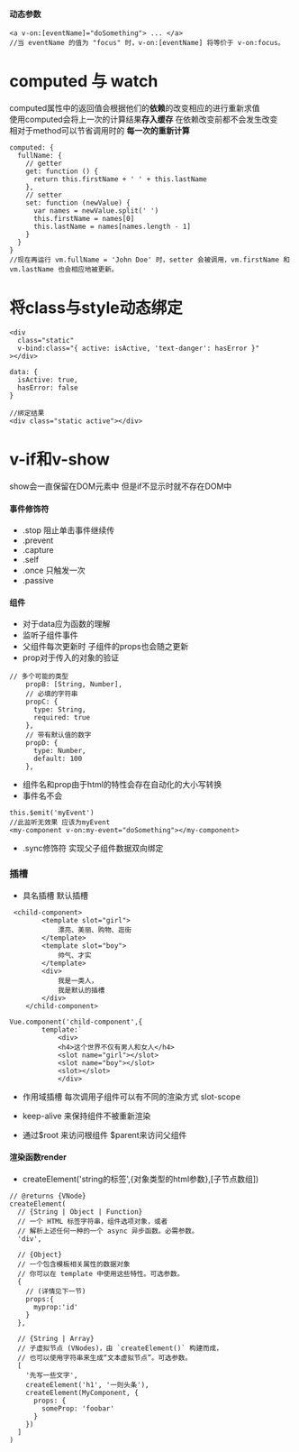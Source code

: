 #### 动态参数
~~~
<a v-on:[eventName]="doSomething"> ... </a>
//当 eventName 的值为 "focus" 时，v-on:[eventName] 将等价于 v-on:focus。
~~~

# computed 与 watch
computed属性中的返回值会根据他们的**依赖**的改变相应的进行重新求值  
使用computed会将上一次的计算结果**存入缓存** 在依赖改变前都不会发生改变  
相对于method可以节省调用时的 **每一次的重新计算**
~~~
computed: {
  fullName: {
    // getter
    get: function () {
      return this.firstName + ' ' + this.lastName
    },
    // setter
    set: function (newValue) {
      var names = newValue.split(' ')
      this.firstName = names[0]
      this.lastName = names[names.length - 1]
    }
  }
}
//现在再运行 vm.fullName = 'John Doe' 时，setter 会被调用，vm.firstName 和 vm.lastName 也会相应地被更新。
~~~

# 将class与style动态绑定
~~~
<div
  class="static"
  v-bind:class="{ active: isActive, 'text-danger': hasError }"
></div>

data: {
  isActive: true,
  hasError: false
}

//绑定结果
<div class="static active"></div>
~~~

# v-if和v-show 
show会一直保留在DOM元素中 但是if不显示时就不存在DOM中   

#### 事件修饰符
+ .stop 阻止单击事件继续传
+ .prevent 
+ .capture
+ .self
+ .once 只触发一次
+ .passive

#### 组件
+ 对于data应为函数的理解  
+ 监听子组件事件  
+ 父组件每次更新时 子组件的props也会随之更新
+ prop对于传入的对象的验证
~~~
// 多个可能的类型
    propB: [String, Number],
    // 必填的字符串
    propC: {
      type: String,
      required: true
    },
    // 带有默认值的数字
    propD: {
      type: Number,
      default: 100
    },
~~~
+ 组件名和prop由于html的特性会存在自动化的大小写转换 
+ 事件名不会
 ~~~
this.$emit('myEvent')
//此监听无效果 应该为myEvent
<my-component v-on:my-event="doSomething"></my-component>
~~~
+ .sync修饰符 实现父子组件数据双向绑定

### 插槽
+ 具名插槽 默认插槽

```
 <child-component>
        <template slot="girl">
            漂亮、美丽、购物、逛街
        </template>
        <template slot="boy">
            帅气、才实
        </template>
        <div>
            我是一类人，
            我是默认的插槽
        </div>
    </child-component>

Vue.component('child-component',{
        template:`
            <div>
            <h4>这个世界不仅有男人和女人</h4>
            <slot name="girl"></slot>
            <slot name="boy"></slot>
            <slot></slot>
            </div>
```
+ 作用域插槽 每次调用子组件可以有不同的渲染方式 slot-scope

+ keep-alive 来保持组件不被重新渲染
+ 通过$root 来访问根组件 $parent来访问父组件

#### 渲染函数render
+ createElement('string的标签',{对象类型的html参数},[子节点数组])
~~~
// @returns {VNode}
createElement(
  // {String | Object | Function}
  // 一个 HTML 标签字符串，组件选项对象，或者
  // 解析上述任何一种的一个 async 异步函数。必需参数。
  'div',

  // {Object}
  // 一个包含模板相关属性的数据对象
  // 你可以在 template 中使用这些特性。可选参数。
  {
    // (详情见下一节)
    props:{
      myprop:'id'
    }
  },

  // {String | Array}
  // 子虚拟节点 (VNodes)，由 `createElement()` 构建而成，
  // 也可以使用字符串来生成“文本虚拟节点”。可选参数。
  [
    '先写一些文字',
    createElement('h1', '一则头条'),
    createElement(MyComponent, {
      props: {
        someProp: 'foobar'
      }
    })
  ]
)
~~~